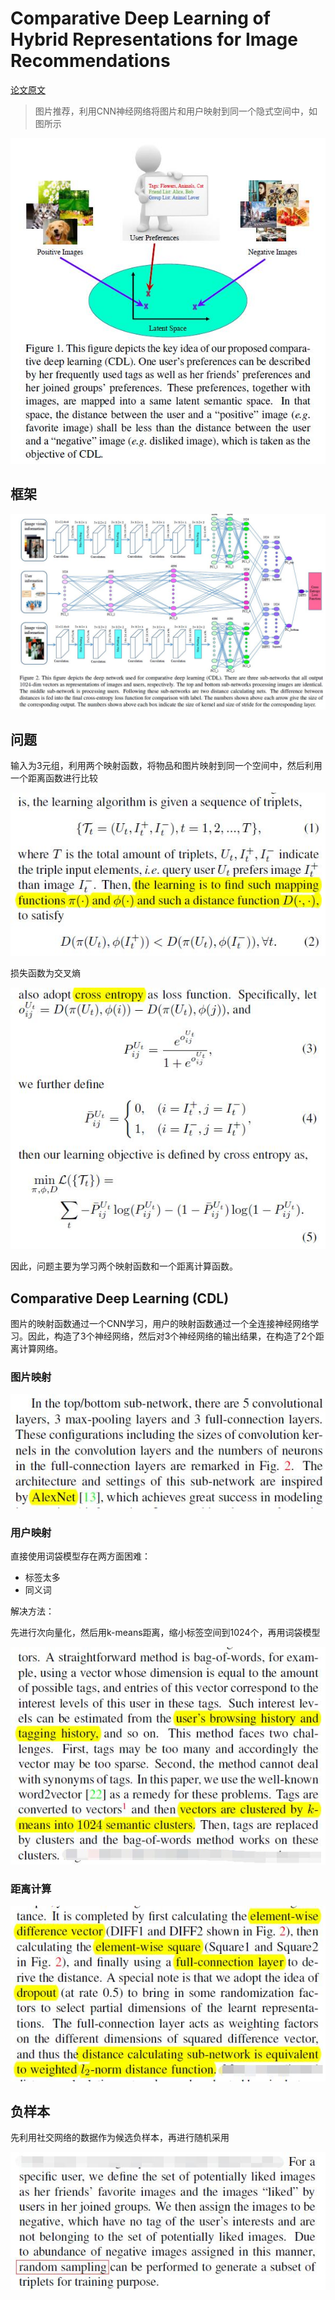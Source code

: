 # Comparative Deep Learning of Hybrid Representations for Image Recommendations

[论文原文]()

> 图片推荐，利用CNN神经网络将图片和用户映射到同一个隐式空间中，如图所示

![](res/116.jpg)

## 框架

![](res/117.jpg)

## 问题

输入为3元组，利用两个映射函数，将物品和图片映射到同一个空间中，然后利用一个距离函数进行比较

![](res/118.jpg)

损失函数为交叉熵

![](res/119.jpg)

因此，问题主要为学习两个映射函数和一个距离计算函数。

## Comparative Deep Learning (CDL)

图片的映射函数通过一个CNN学习，用户的映射函数通过一个全连接神经网络学习。因此，构造了3个神经网络，然后对3个神经网络的输出结果，在构造了2个距离计算网络。

### 图片映射

![](res/120.jpg)

### 用户映射

直接使用词袋模型存在两方面困难：

- 标签太多
- 同义词

解决方法：

先进行次向量化，然后用k-means距离，缩小标签空间到1024个，再用词袋模型

![](res/122.jpg)

### 距离计算

![](res/121.jpg)

## 负样本

先利用社交网络的数据作为候选负样本，再进行随机采用

![](res/123.jpg)


